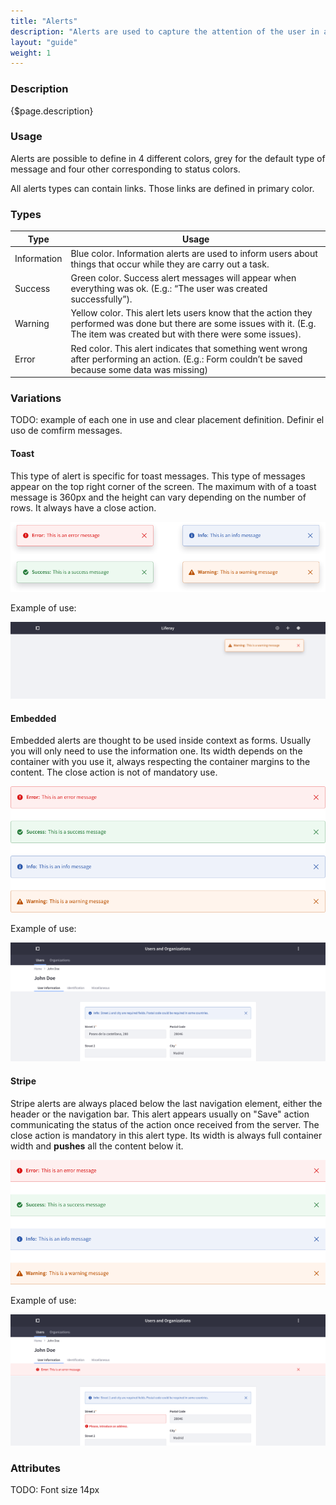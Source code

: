 ```yaml
---
title: "Alerts"
description: "Alerts are used to capture the attention of the user in an intrusive way. Sometimes just to say that something went right, others to say that something needs to be reviewed."
layout: "guide"
weight: 1
---
```


### Description

{$page.description}

### Usage

Alerts are possible to define in 4 different colors, grey for the default type of message and four other corresponding to status colors.

All alerts types can contain links. Those links are defined in primary color.

### Types

| Type | Usage |
| ----- | ----- |
| Information | Blue color. Information alerts are used to inform users about things that occur while they are carry out a task. |
| Success | Green color. Success alert messages will appear when everything was ok. (E.g.: “The user was created successfully”). |
| Warning | Yellow color. This alert lets users know that the action they performed was done but there are some issues with it. (E.g. The item was created but with there were some issues). |
| Error | Red color. This alert indicates that something went wrong after performing an action. (E.g.: Form couldn’t be saved because some data was missing) |

### Variations

TODO: example of each one in use and clear placement definition.
Definir el uso de comfirm messages.

#### Toast

This type of alert is specific for toast messages. This type of messages appear on the top right corner of the screen. The maximum with of a toast message is 360px and the height can vary depending on the number of rows. It always have a close action.

![four differet toast alert colors](../../../images/AlertToast.png)

Example of use:

![toast alert example. Placed to the top right in the screen and below the header](../../../images/AlertToastExample.png)


#### Embedded

Embedded alerts are thought to be used inside context as forms. Usually you will only need to use the information one. Its width depends on the container with you use it, always respecting the container margins to the content. The close action is not of mandatory use.

![four differet embedded alert colors](../../../images/AlertEmbedded.png)

Example of use:

![embedded alert example. Placed inside a form.](../../../images/AlertEmbeddedExample.png)

#### Stripe

Stripe alerts are always placed below the last navigation element, either the header or the navigation bar. This alert appears usually on "Save" action communicating the status of the action once received from the server. The close action is mandatory in this alert type. Its width is always full container width and **pushes** all the content below it.

![four differet push alert colors](../../../images/AlertPush.png)

Example of use:

![push alert example. Placed right below the last horizontal navigation label](../../../images/AlertPushExample.png)

### Attributes

TODO:
Font size 14px


